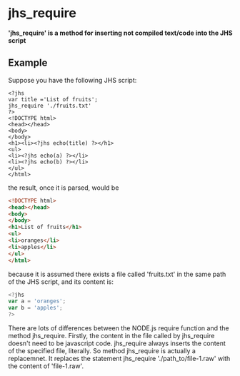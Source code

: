 # jhs_require
**'jhs_require' is a method for inserting not compiled text/code into the JHS script**
## Example
Suppose you have the following JHS script:
```smarty
<?jhs
var title ='List of fruits';
jhs_require './fruits.txt'
?>
<!DOCTYPE html> 
<head></head>
<body>
</body>
<h1><li><?jhs echo(title) ?></h1>
<ul>
<li><?jhs echo(a) ?></li>
<li><?jhs echo(b) ?></li>
</ul>
</html>
```
the result, once it is parsed, would be 
```html
<!DOCTYPE html> 
<head></head>
<body>
</body>
<h1>List of fruits</h1>
<ul>
<li>oranges</li>
<li>apples</li>
</ul>
</html>
```
because it is assumed there exists a file called 'fruits.txt'
in the same path of the JHS script, and its content is:
```javascript 
<?jhs
var a = 'oranges';
var b = 'apples';
?>
```
There are lots of differences between the NODE.js require function and the method jhs_require.
Firstly, the content in the file called by jhs_require doesn't need to be javascript code.
jhs_require always inserts the content of the specified file, literally. So method jhs_require 
is actually a replacemnet. It replaces the statement jhs_require './path_to/file-1.raw' with the content of 
'file-1.raw'. 
